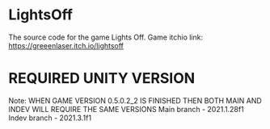 # LightsOff
The source code for the game Lights Off. Game itchio link: https://greeenlaser.itch.io/lightsoff

# REQUIRED UNITY VERSION
Note: WHEN GAME VERSION 0.5.0.2_2 IS FINISHED THEN BOTH MAIN AND INDEV WILL REQUIRE THE SAME VERSIONS
Main branch - 2021.1.28f1
Indev branch - 2021.3.1f1
